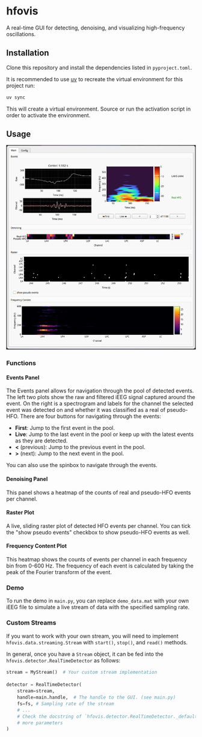# hfovis

A real-time GUI for detecting, denoising, and visualizing high-frequency oscillations.

## Installation

Clone this repository and install the dependencies listed in `pyproject.toml`.

It is recommended to use [uv](https://docs.astral.sh/uv/) to recreate the virtual
environment for this project run:

```bash
uv sync
```

This will create a virtual environment. Source or run the activation script in order to
activate the environment.

## Usage

![Screenshot](./hfovis.png)

### Functions

#### Events Panel
The Events panel allows for navigation through the pool of detected events. The left two
plots show the raw and filtered iEEG signal captured around the event. On the right is a
spectrogram and labels for the channel the selected event was detected on and whether it
was classified as a real of pseudo-HFO. There are four buttons for navigating through
the events:
- **First**: Jump to the first event in the pool.
- **Live**: Jump to the last event in the pool or keep up with the latest events as they
  are detected.
- **<** (previous): Jump to the previous event in the pool.
- **>** (next): Jump to the next event in the pool.

You can also use the spinbox to navigate through the events.

#### Denoising Panel

This panel shows a heatmap of the counts of real and pseudo-HFO events per channel.

#### Raster Plot

A live, sliding raster plot of detected HFO events per channel. You can tick the "show
pseudo events" checkbox to show pseudo-HFO events as well.

#### Frequency Content Plot

This heatmap shows the counts of events per channel in each frequency bin from 0-600 Hz.
The frequency of each event is calculated by taking the peak of the Fourier transform of
the event.

### Demo

To run the demo in `main.py`, you can replace `demo_data.mat` with your own iEEG file to
simulate a live stream of data with the specified sampling rate.

### Custom Streams

If you want to work with your own stream, you will need to implement
`hfovis.data.streaming.Stream` with `start()`, `stop()`, and `read()` methods.

In general, once you have a `Stream` object, it can be fed into the 
`hfovis.detector.RealTimeDetector` as follows:

```python
stream = MyStream()  # Your custom stream implementation

detector = RealTimeDetector(
    stream=stream,
    handle=main.handle,  # The handle to the GUI. (see main.py)
    fs=fs, # Sampling rate of the stream
    # ...
    # Check the docstring of `hfovis.detector.RealTimeDetector._default_config` for 
    # more parameters
)
```
